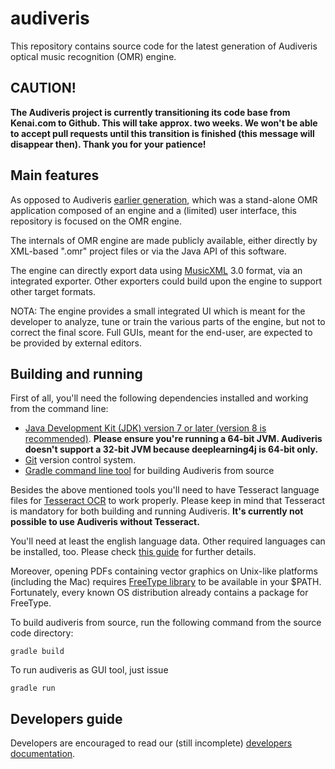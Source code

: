 # audiveris

This repository contains source code for the latest generation of Audiveris optical
music recognition (OMR) engine.

## CAUTION!

**The Audiveris project is currently transitioning its code base from Kenai.com to
Github. This will take approx. two weeks. We won't be able to accept pull
requests until this transition is finished (this message will disappear then).
Thank you for your patience!**

## Main features

As opposed to Audiveris [earlier generation][6], which was a stand-alone OMR application composed
of an engine and a (limited) user interface, this repository is focused on the OMR engine.

The internals of OMR engine are made publicly available, either directly by XML-based ".omr" 
project files or via the Java API of this software.

The engine can directly export data using [MusicXML][8] 3.0 format, via an integrated exporter.
Other exporters could build upon the engine to support other target formats.

NOTA: The engine provides a small integrated UI which is meant for the developer to analyze, 
tune or train the various parts of the engine, but not to correct the final score.
Full GUIs, meant for the end-user, are expected to be provided by external editors.

## Building and running

First of all, you'll need the following dependencies installed and working from
the command line:

+ [Java Development Kit (JDK) version 7 or later (version 8 is recommended)][1].
  **Please ensure you're running a 64-bit JVM. Audiveris doesn't support a 32-bit
  JVM because deeplearning4j is 64-bit only.**
+ [Git](https://git-scm.com) version control system.
+ [Gradle command line tool](https://gradle.org) for building Audiveris from source

Besides the above mentioned tools you'll need to have Tesseract language files for
[Tesseract OCR][2] to work properly. Please keep in mind that Tesseract is mandatory
for both building and running Audiveris. __It's currently not possible to use
Audiveris without Tesseract.__

You'll need at least the english language data. Other required languages can be
installed, too. Please check [this guide][3] for further details.

Moreover, opening PDFs containing vector graphics on Unix-like platforms
(including the Mac) requires [FreeType library][4] to be available in your $PATH.
Fortunately, every known OS distribution already contains a package for FreeType.

To build audiveris from source, run the following command from the source code
directory:

`gradle build`

To run audiveris as GUI tool, just issue

`gradle run`

## Developers guide

Developers are encouraged to read our (still incomplete) [developers documentation][5].

[1]: http://www.oracle.com/technetwork/java/javase/downloads/index.html
[2]: https://github.com/tesseract-ocr/tesseract
[3]: https://github.com/tesseract-ocr/tesseract/wiki
[4]: https://www.freetype.org
[5]: https://github.com/Audiveris/audiveris/wiki
[6]: https://github.com/Audiveris/audiveris-eg
[7]: https://github.com/Audiveris
[8]: http://www.musicxml.com/
